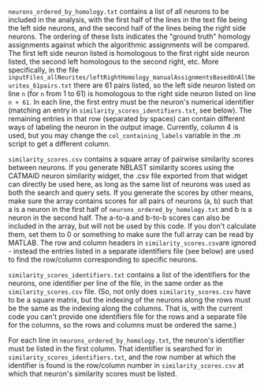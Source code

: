 `neurons_ordered_by_homology.txt` contains a list of all neurons to be included in the analysis, with the first half of the lines in the text file being the left side neurons, and the second half of the lines being the right side neurons. The ordering of these lists indicates the "ground truth" homology assignments against which the algorithmic assignments will be compared. The first left side neuron listed is homologous to the first right side neuron listed, the second left homologous to the second right, etc. More specifically, in the file `inputFiles_allNeurites/leftRightHomology_manualAssignmentsBasedOnAllNeurites_61pairs.txt` there are 61 pairs listed, so the left side neuron listed on line `n` (for `n` from 1 to 61) is homologous to the right side neuron listed on line `n + 61`. In each line, the first entry must be the neuron's numerical identifier (matching an entry in `similarity_scores_identifiers.txt`, see below). The remaining entries in that row (separated by spaces) can contain different ways of labeling the neuron in the output image. Currently, column 4 is used, but you may change the `col_containing_labels` variable in the .m script to get a different column.

`similarity_scores.csv` contains a square array of pairwise similarity scores between neurons. If you generate NBLAST similarity scores using the CATMAID neuron similarity widget, the .csv file exported from that widget can directly be used here, as long as the same list of neurons was used as both the search and query sets. If you generate the scores by other means, make sure the array contains scores for all pairs of neurons (a, b) such that a is a neuron in the first half of `neurons_ordered_by_homology.txt` and b is a neuron in the second half. The a-to-a and b-to-b scores can also be included in the array, but will not be used by this code. If you don't calculate them, set them to 0 or something to make sure the full array can be read by MATLAB. The row and column headers in `similarity_scores.csv`are ignored - instead the entries listed in a separate identifiers file (see below) are used to find the row/column corresponding to specific neurons.

`similarity_scores_identifiers.txt` contains a list of the identifiers for the neurons, one identifier per line of the file, in the same order as the `similarity_scores.csv` file. (So, not only does `similarity_scores.csv` have to be a square matrix, but the indexing of the neurons along the rows must be the same as the indexing along the columns. That is, with the current code you can't provide one identifiers file for the rows and a separate file for the columns, so the rows and columns must be ordered the same.)

For each line in `neurons_ordered_by_homology.txt`, the neuron's identifier must be listed in the first column. That identifier is searched for in `similarity_scores_identifiers.txt`, and the row number at which the identifier is found is the row/column number in `similarity_scores.csv` at which that neuron's similarity scores must be listed.
